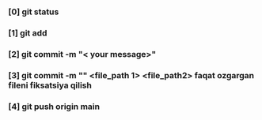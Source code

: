 
### [0]  git status
### [1] git add <file path>
### [2] git commit -m "< your message>"
### [3] git commit -m "<your message>" <file_path 1> <file_path2> faqat ozgargan fileni fiksatsiya qilish
### [4] git push origin main